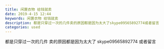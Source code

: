 ```yaml
---
title: 闲置衣物 给钱就卖
date: 2019-4-15 12:44
keywords: 闲置衣物 给钱就卖
description: 都是只穿过一次的几件卖的原因都是因为太大了skype09565892774或者留言
categories: used
---
```

<td class="t_f" id="postmessage_3502857">

都是只穿过一次的几件 卖的原因都是因为太大了 skype09565892774 或者留言</td>

